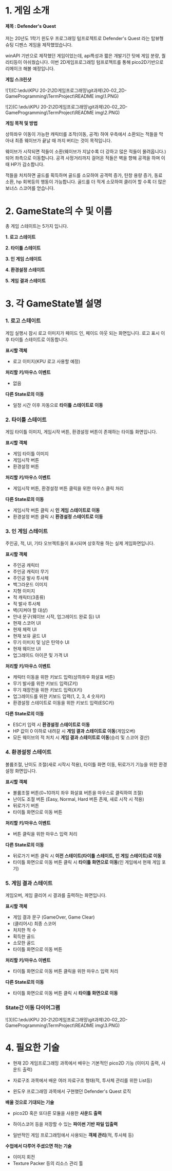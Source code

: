 # 1. 게임 소개

#### 제목 : Defender's Quest

저는 20년도 1학기 윈도우 프로그래밍 텀프로젝트로 Defender's Quest 라는 탑뷰형 슈팅 디펜스 게임을 제작했었습니다.

winAPI 기반으로 제작했던 게임이었는데, api특성과 짧은 개발기간 탓에 게임 분량, 퀄리티등이 아쉬웠습니다. 이번 2D게임프로그래밍 텀프로젝트를 통해 pico2D기반으로 리메이크 해볼 예정입니다.

**게임 스크린샷**

![1](C:\edu\KPU 20-2\2D게임프로그래밍\git과제\20-02_2D-GameProgramming\TermProject\README img\1.PNG)

![2](C:\edu\KPU 20-2\2D게임프로그래밍\git과제\20-02_2D-GameProgramming\TermProject\README img\2.PNG)

**게임 목적 및 방법**

상하좌우 이동이 가능한 캐릭터를 조작(이동, 공격) 하여 우측에서 소환되는 적들을 막아내 최종 웨이브가 끝날 때 까지 버티는 것이 목적입니다.

웨이브가 시작되면 적들이 소환(웨이브가 지날수록 더 강하고 많은 적들이 몰려옵니다.)되어 좌측으로 이동합니다. 공격 사정거리까지 걸어온 적들은 벽을 향해 공격을 하며 이때 HP가 감소합니다.

적들을 처치하면 골드를 획득하며 골드를 소모하여 공격력 증가, 탄창 용량 증가, 동료 소환, hp 회복등의 행동이 가능합니다. 골드를 더 적게 소모하여 클리어 할 수록 더 많은 보너스 스코어를 얻습니다.



# 2. GameState의 수 및 이름

총 게임 스테이트는 5가지 입니다.

**1. 로고 스테이트**

**2. 타이틀 스테이트**

**3. 인 게임 스테이트**

**4. 환경설정 스테이트**

**5. 게임 결과  스테이트**



# 3. 각 GameState별 설명

### 1. 로고 스테이트

게임 실행시 잠시 로고 이미지가 페이드 인, 페이드 아웃 되는 화면입니다. 로고 표시 이후 타이틀 스테이트로 이동합니다.

**표시할 객체**

- 로고 이미지(KPU 로고 사용할 예정)

**처리할 키/마우스 이벤트**

- 없음

**다른 State로의 이동**

- 일정 시간 이후 자동으로 **타이틀 스테이트로 이동**



### 2. 타이틀 스테이트

게임 타이틀 이미지, 게임시작 버튼, 환경설정 버튼이 존재하는 타이틀 화면입니다.

**표시할 객체**

- 게임 타이틀 이미지
- 게임시작 버튼
- 환경설정 버튼

**처리할 키/마우스 이벤트**

- 게임시작 버튼, 환경설정 버튼 클릭을 위한 마우스 클릭 처리

**다른 State로의 이동**

- 게임시작 버튼 클릭 시 **인 게임 스테이트로 이동**
- 환경설정 버튼 클릭 시 **환경설정 스테이트로 이동**



### 3. 인 게임 스테이트

주인공, 적, UI, 기타 오브젝트들이 표시되며 상호작용 하는 실제 게임화면입니다.

**표시할 객체**

- 주인공 캐릭터
- 주인공 캐릭터 무기
- 주인공 발사 투사체
- 백그라운드 이미지
- 지형 이미지
- 적 캐릭터(3종류)
- 적 발사 투사체
- 벽(지켜야 할 대상)
- 안내 문구(웨이브 시작, 업그레이드 완료 등) UI
- 현재 스코어 UI
- 현재 체력 UI
- 현재 보유 골드 UI
- 무기 이미지 및 남은 탄약수 UI
- 현재 웨이브 UI
- 업그레이드 아이콘 및 가격 UI

**처리할 키/마우스 이벤트**

- 캐릭터 이동을 위한 키보드 입력(상하좌우 화살표 버튼)
- 무기 발사를 위한 키보드 입력(Z키)
- 무기 재장전을 위한 키보드 입력(X키)
- 업그레이드를 위한 키보드 입력(1, 2, 3, 4 숫자키)
- 환경설정 스테이트로 이동을 위한 키보드 입력(ESC키)

**다른 State로의 이동**

- ESC키 입력 시 **환경설정 스테이트로 이동**
- HP 값이 0 이하로 내려갈 시 **게임 결과 스테이트로 이동**(게임오버)
- 모든 웨이브의 적 처치 시 **게임 결과 스테이트로 이동**(승리 및 스코어 결산)



### 4. 환경설정 스테이트

볼륨조절, 난이도 조절(새로 시작시 적용), 타이틀 화면 이동, 뒤로가기 기능을 위한 환경설정 화면입니다.

**표시할 객체**

- 볼륨조절 버튼(0~10까지 좌우 화살표 버튼을 마우스로 클릭하여 조절)
- 난이도 조절 버튼 (Easy, Normal, Hard 버튼 존재, 새로 시작 시 적용)
- 뒤로가기 버튼
- 타이틀 화면으로 이동 버튼

**처리할 키/마우스 이벤트**

- 버튼 클릭을 위한 마우스 입력 처리

**다른 State로의 이동**

- 뒤로가기 버튼 클릭 시 **이전 스테이트(타이틀 스테이트, 인 게임 스테이트)로 이동**
- 타이틀 화면으로 이동 버튼 클릭 시 **타이틀 화면으로 이동**(인 게임에서 현재 게임 포기)



### 5. 게임 결과  스테이트

게임오버, 게임 클리어 시 결과를 출력하는 화면입니다.

**표시할 객체**

- 게임 결과 문구 (GameOver, Game Clear)
- (클리어시) 최종 스코어
- 처치한 적 수
- 획득한 골드
- 소모한 골드
- 타이틀 화면으로 이동 버튼

**처리할 키/마우스 이벤트**

- 타이틀 화면으로 이동 버튼 클릭을 위한 마우스 입력 처리

**다른 State로의 이동**

- 타이틀 화면으로 이동 버튼 클릭 시 **타이틀 화면으로 이동**



### State간 이동 다이어그램

![3](C:\edu\KPU 20-2\2D게임프로그래밍\git과제\20-02_2D-GameProgramming\TermProject\README img\3.PNG)

# 4. 필요한 기술

- 현재 2D 게임프로그래밍 과목에서 배우는 기본적인 pico2D 기능 (이미지 출력, 사운드 출력)

- 자료구조 과목에서 배운 여러 자료구조 형태(적, 투사체 관리를 위한 List등)
- 윈도우 프로그래밍 과목에서 구현했던 Defender's Quest 로직

**배울 것으로 기대되는 기술**

- pico2D 혹은 또다른 모듈을 사용한 **사운드 출력**
- 하이스코어 등을 저장할 수 있는 **파이썬 기반 파일 입출력**

- 일반적인 게임 프로그래밍에서 사용되는 **객체 관리**(적, 투사체 등)

**수업에서 다루어 주셨으면 하는 기술**

- 이미지 회전
- Texture Packer 등의 리소스 관리 툴